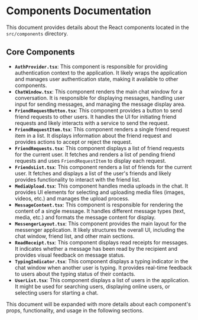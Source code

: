# Components Documentation

This document provides details about the React components located in the `src/components` directory.

## Core Components

- **`AuthProvider.tsx`**: This component is responsible for providing authentication context to the application. It likely wraps the application and manages user authentication state, making it available to other components.
- **`ChatWindow.tsx`**: This component renders the main chat window for a conversation. It is responsible for displaying messages, handling user input for sending messages, and managing the message display area.
- **`FriendRequestButton.tsx`**: This component provides a button to send friend requests to other users. It handles the UI for initiating friend requests and likely interacts with a service to send the request.
- **`FriendRequestItem.tsx`**: This component renders a single friend request item in a list. It displays information about the friend request and provides actions to accept or reject the request.
- **`FriendRequests.tsx`**: This component displays a list of friend requests for the current user. It fetches and renders a list of pending friend requests and uses `FriendRequestItem` to display each request.
- **`FriendsList.tsx`**: This component renders a list of friends for the current user. It fetches and displays a list of the user's friends and likely provides functionality to interact with the friend list.
- **`MediaUpload.tsx`**: This component handles media uploads in the chat. It provides UI elements for selecting and uploading media files (images, videos, etc.) and manages the upload process.
- **`MessageContent.tsx`**: This component is responsible for rendering the content of a single message. It handles different message types (text, media, etc.) and formats the message content for display.
- **`MessengerLayout.tsx`**: This component provides the main layout for the messenger application. It likely structures the overall UI, including the chat window, friend list, and other main sections.
- **`ReadReceipt.tsx`**: This component displays read receipts for messages. It indicates whether a message has been read by the recipient and provides visual feedback on message status.
- **`TypingIndicator.tsx`**: This component displays a typing indicator in the chat window when another user is typing. It provides real-time feedback to users about the typing status of their contacts.
- **`UserList.tsx`**: This component displays a list of users in the application. It might be used for searching users, displaying online users, or selecting users for starting a chat.

This document will be expanded with more details about each component's props, functionality, and usage in the following sections.